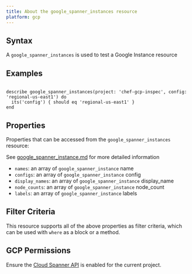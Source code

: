 ```yaml
---
title: About the google_spanner_instances resource
platform: gcp
---
```


## Syntax
A `google_spanner_instances` is used to test a Google Instance resource

## Examples
```

describe google_spanner_instances(project: 'chef-gcp-inspec', config: 'regional-us-east1') do
  its('config') { should eq 'regional-us-east1' }
end

```

## Properties
Properties that can be accessed from the `google_spanner_instances` resource:

See [google_spanner_instance.md](google_spanner_instance.md) for more detailed information
  * `names`: an array of `google_spanner_instance` name
  * `configs`: an array of `google_spanner_instance` config
  * `display_names`: an array of `google_spanner_instance` display_name
  * `node_counts`: an array of `google_spanner_instance` node_count
  * `labels`: an array of `google_spanner_instance` labels

## Filter Criteria
This resource supports all of the above properties as filter criteria, which can be used
with `where` as a block or a method.

## GCP Permissions

Ensure the [Cloud Spanner API](https://console.cloud.google.com/apis/library/spanner.googleapis.com/) is enabled for the current project.
